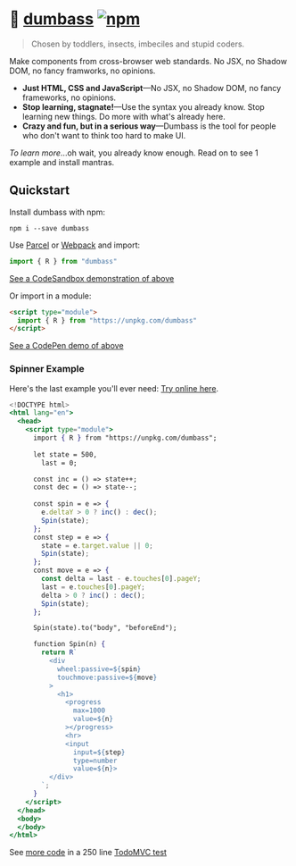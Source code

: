 # :bug: [dumbass](https://github.com/dosyago/dumbass) [![npm](https://img.shields.io/npm/v/dumbass.svg?label=&color=0080FF)](https://github.com/dosyago/dumbass/releases/latest)

> Chosen by toddlers, insects, imbeciles and stupid coders.

Make components from cross-browser web standards. No JSX, no Shadow DOM, no fancy framworks, no opinions.

- **Just HTML, CSS and JavaScript**—No JSX, no Shadow DOM, no fancy frameworks, no opinions. 
- **Stop learning, stagnate!**—Use the syntax you already know. Stop learning new things. Do more with what's already here.
- **Crazy and fun, but in a serious way**—Dumbass is the tool for people who don't want to think too hard to make UI. 

*To learn more*...oh wait, you already know enough. Read on to see 1 example and install mantras.

## Quickstart

Install dumbass with npm:

```console
npm i --save dumbass
```

Use [Parcel](https://parceljs.org) or [Webpack](https://webpack.js.org) and import:

```js
import { R } from "dumbass"
```

[See a CodeSandbox demonstration of above](https://codesandbox.io/s/dumbass-playground-7drzg)

Or import in a module:

```html
<script type="module">
  import { R } from "https://unpkg.com/dumbass"
</script>
```

[See a CodePen demo of above](https://codepen.io/dosycorp/pen/OJPQQzB?editors=1000)

### Spinner Example

Here's the last example you'll ever need:
[Try online here](https://codepen.io/dosycorp/pen/OJPQQzB?editors=1000).

```jsx
<!DOCTYPE html>
<html lang="en">
  <head> 
    <script type="module">
      import { R } from "https://unpkg.com/dumbass";
      
      let state = 500,
        last = 0;

      const inc = () => state++;
      const dec = () => state--;
      
      const spin = e => {
        e.deltaY > 0 ? inc() : dec();
        Spin(state);
      };
      const step = e => {
        state = e.target.value || 0;
        Spin(state);
      };
      const move = e => {
        const delta = last - e.touches[0].pageY;
        last = e.touches[0].pageY;
        delta > 0 ? inc() : dec();
        Spin(state);
      };

      Spin(state).to("body", "beforeEnd");

      function Spin(n) {
        return R`  
          <div 
            wheel:passive=${spin}
            touchmove:passive=${move}
          >
            <h1>
              <progress 
                max=1000
                value=${n}
              ></progress>
              <hr>
              <input 
                input=${step}
                type=number 
                value=${n}>
          </div>
        `;
      }
    </script>
  </head>
  <body>
  </body>
</html>
```

See [more code](https://github.com/dosyago/dumbass/blob/master/tests/rvanillatodo/src/app.js) in a 250 line [TodoMVC test](https://dosyago.github.io/dumbass/tests/rvanillatodo/)

